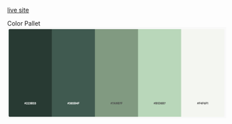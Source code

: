 [live site](https://danmorriss.github.io/morriss-music/)

Color Pallet
![color pallet](assets/images/color-theme.png)